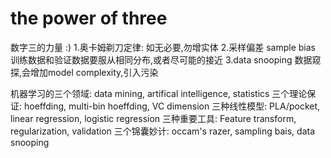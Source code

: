 # the power of three
数字三的力量  :)
1.奥卡姆剃刀定律:  如无必要,勿增实体
2.采样偏差
sample bias
训练数据和验证数据要服从相同分布,或者尽可能的接近
3.data snooping
数据窥探,会增加model complexity,引入污染

机器学习的三个领域:
data mining, artifical intelligence, statistics
三个理论保证:
hoeffding, multi-bin hoeffding, VC dimension
三种线性模型:
PLA/pocket, linear regression, logistic regression
三种重要工具:
Feature transform, regularization, validation
三个锦囊妙计:
occam's razer, sampling bais, data snooping
